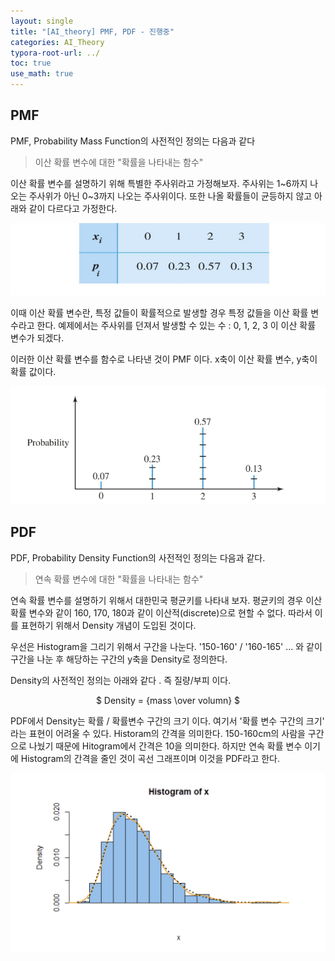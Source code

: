 ```yaml
---
layout: single
title: "[AI_theory] PMF, PDF - 진행중" 
categories: AI_Theory
typora-root-url: ../
toc: true
use_math: true
---
```


## PMF

PMF, Probability Mass Function의 사전적인 정의는 다음과 같다

> 이산 확률 변수에 대한 "확률을 나타내는 함수"

이산 확률 변수를 설명하기 위해 특별한 주사위라고 가정해보자. 주사위는 1~6까지 나오는 주사위가 아닌 0~3까지 나오는 주사위이다. 또한 나올 확률들이 균등하지 않고 아래와 같이 다르다고 가정한다. 

![image-20240223173226186](/images/2024-02-23-AI_Theory3/image-20240223173226186.png)

이때 이산 확률 변수란, 특정 값들이 확률적으로 발생할 경우 특정 값들을 이산 확률 변수라고 한다. 예제에서는 주사위를 던져서 발생할 수 있는 수 : 0, 1, 2, 3 이 이산 확률 변수가 되겠다. 

이러한 이산 확률 변수를 함수로 나타낸 것이 PMF 이다. x축이 이산 확률 변수, y축이 확률 값이다. 

![image-20240223172807090](/images/2024-02-23-AI_Theory3/image-20240223172807090.png)



## PDF

PDF, Probability Density Function의 사전적인 정의는 다음과 같다. 

> 연속 확률 변수에 대한 "확률을 나타내는 함수"

연속 확률 변수를 설명하기 위해서 대한민국 평균키를 나타내 보자. 평균키의 경우 이산 확률 변수와 같이 160, 170, 180과 같이 이산적(discrete)으로 현할 수 없다. 따라서 이를 표현하기 위해서 Density 개념이 도입된 것이다. 



우선은 Histogram을 그리기 위해서 구간을 나눈다. '150-160' / '160-165' ... 와 같이 구간을 나눈 후 해당하는 구간의 y축을 Density로 정의한다. 

Density의 사전적인 정의는 아래와 같다 . 즉  질량/부피 이다. 

<center>$
Density  = {mass \over volumn}
$</center>

PDF에서 Density는 확률 / 확률변수 구간의 크기 이다. 여기서 '확률 변수 구간의 크기' 라는 표현이 어려울 수 있다. Historam의 간격을 의미한다. 150-160cm의 사람을 구간으로 나눴기 때문에 Hitogram에서 간격은 10을 의미한다. 하지만 연속 확률 변수 이기에 Histogram의 간격을 줄인 것이 곡선 그래프이며 이것을 PDF라고 한다. 





![그림3](/images/2024-02-23-AI_Theory3/그림3.png)



